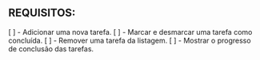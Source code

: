 ## REQUISITOS:

[ ] - Adicionar uma nova tarefa.
[ ] - Marcar e desmarcar uma tarefa como concluída.
[ ] - Remover uma tarefa da listagem.
[ ] - Mostrar o progresso de conclusão das tarefas.